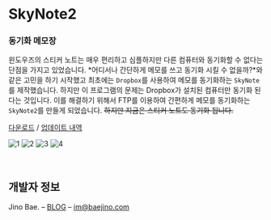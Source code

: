 
# SkyNote2

### 동기화 메모장

윈도우즈의 스티커 노트는 매우 편리하고 심플하지만 다른 컴퓨터와 동기화할 수 없다는 단점을 가지고 있었습니다. *어디서나 간단하게 메모를 쓰고 동기화 시킬 수 없을까?*와 같은 고민을 하기 시작했고 최초에는 `Dropbox`를 사용하여 메모를 동기화하는 `SkyNote`를 제작했습니다. 하지만 이 프로그램의 문제는 Dropbox가 설치된 컴퓨터만 동기화 된다는 것입니다. 이를 해결하기 위해서 FTP를 이용하여 간편하게 메모를 동기화하는 `SkyNote2`를 만들게 되었습니다. ~~하지만 지금은 스티커 노트도 동기화 됩니다.~~

[다운로드](https://www.dropbox.com/sh/t5f4y8v8lvmdsez/AAC9pKrbXGZOatorYsRxyBDGa?dl=1) / [업데이트 내역](./UPDATE_LOG.md)

![1](https://user-images.githubusercontent.com/35596687/62864314-54d33900-bd46-11e9-9383-9bc6fd906968.png)
![2](https://user-images.githubusercontent.com/35596687/68101401-d505d680-ff10-11e9-8814-2298f65d8093.png)
![3](https://user-images.githubusercontent.com/35596687/68101402-d505d680-ff10-11e9-950f-8337be69a0ac.png)
![4](https://user-images.githubusercontent.com/35596687/68101403-d59e6d00-ff10-11e9-8165-f5108a773aa0.png)

<br>

## 개발자 정보	

Jino Bae. – [BLOG](https://baejino.com) – im@baejino.com